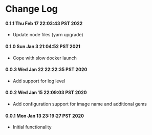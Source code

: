# Change Log

#### 0.1.1 Thu Feb 17 22:03:43 PST 2022

* Update node files (yarn upgrade)

#### 0.1.0 Sun Jan  3 21:04:52 PST 2021

* Cope with slow docker launch

#### 0.0.3 Wed Jan 22 22:22:35 PST 2020

* Add support for log level

#### 0.0.2 Wed Jan 15 22:09:03 PST 2020

* Add configuration support for image name and additional gems

#### 0.0.1 Mon Jan 13 23:19:27 PST 2020

* Initial functionality

